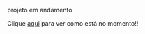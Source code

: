 projeto em andamento

Clique [aqui](https://uploaddeimagens.com.br/imagens/1OSyUd8) para ver como está no momento!!
